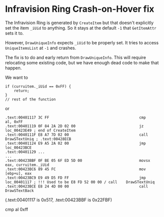 Infravision Ring Crash-on-Hover fix
===============================================================================

The Infravision Ring is generated by `CreateItem` but that doesn't explicitly set the item `_iUid` to anything. So it stays at the default `-1` that `GetItemAttr` sets it to.

However, `DrawUniqueInfo` expects `_iUid` to be properly set. It tries to access `UniqueItemsList` at `-1` and crashes.

The fix is to do and early return from `DrawUniqueInfo`. This will require relocating some existing code, but we have enough dead code to make that happen.

We want to

```
if (curruitem._iUid == 0xFF) {
    return;
}
// rest of the function
```

or

```
.text:00401117 3C FF                                         cmp     al, 0xFF
.text:00401119 0F 84 2A 2D 02 00                             jz      loc_00423E49 ; end of CreateItem
.text:0040111F E8 A7 7D 02 00                                call    DrawSTextUniq ; .text:00428ECB
.text:00401124 E9 A5 2A 02 00                                jmp     loc_00423BCE
.text:00401129 ...
...
.text:00423BBF 0F BE 05 6F ED 5D 00                          movsx   eax, curruitem._iUid
.text:00423BC6 89 45 FC                                      mov     [ebp+u], eax
.text:00423BC9 E9 49 D5 FD FF                                jmp     loc_00401117 ; !!! Used to be E8 FD 52 00 00 / call    DrawSTextUniq
.text:00423BCE E8 24 4D 00 00                                call    DrawSTextBack
```

(.text:00401117 is 0x517, .text:00423BBF is 0x22FBF)

cmp al 0xff